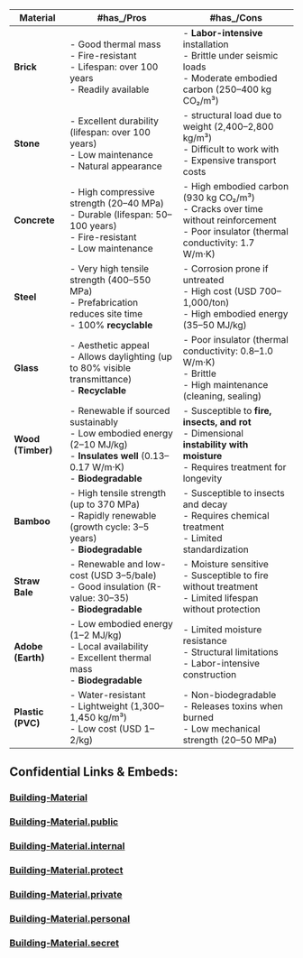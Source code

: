 

| **Material**      | #has_/Pros                                                                                                                                   | #has_/Cons                                                                                                                                 |
| ----------------- | -------------------------------------------------------------------------------------------------------------------------------------------- | ------------------------------------------------------------------------------------------------------------------------------------------ |
| **Brick**         | - Good thermal mass <br>- Fire-resistant <br>- Lifespan: over 100 years <br>- Readily available                                              | - __Labor-intensive__ installation <br>- Brittle under seismic loads <br>- Moderate embodied carbon (250–400 kg CO₂/m³)                    |
| **Stone**         | - Excellent durability (lifespan: over 100 years) <br>- Low maintenance <br>- Natural appearance                                             | - structural load due to weight (2,400–2,800 kg/m³) <br>- Difficult to work with <br>- Expensive transport costs                           |
| **Concrete**      | - High compressive strength (20–40 MPa) <br>- Durable (lifespan: 50–100 years) <br>- Fire-resistant <br>- Low maintenance                    | - High embodied carbon (930 kg CO₂/m³) <br>- Cracks over time without reinforcement <br>- Poor insulator (thermal conductivity: 1.7 W/m·K) |
| **Steel**         | - Very high tensile strength (400–550 MPa) <br>- Prefabrication reduces site time <br>- 100% __recyclable__                                  | - Corrosion prone if untreated <br>- High cost (USD 700–1,000/ton) <br>- High embodied energy (35–50 MJ/kg)                                |
| **Glass**         | - Aesthetic appeal <br>- Allows daylighting (up to 80% visible transmittance) <br>- __Recyclable__                                           | - Poor insulator (thermal conductivity: 0.8–1.0 W/m·K) <br>- Brittle <br>- High maintenance (cleaning, sealing)                            |
| **Wood (Timber)** | - Renewable if sourced sustainably <br>- Low embodied energy (2–10 MJ/kg) <br>- __Insulates well__ (0.13–0.17 W/m·K) <br>- __Biodegradable__ | - Susceptible to __fire, insects, and rot__ <br>- Dimensional __instability with moisture__ <br>- Requires treatment for longevity         |
| **Bamboo**        | - High tensile strength (up to 370 MPa) <br>- Rapidly renewable (growth cycle: 3–5 years) <br>- __Biodegradable__                            | - Susceptible to insects and decay <br>- Requires chemical treatment <br>- Limited standardization                                         |
| **Straw Bale**    | - Renewable and low-cost (USD 3–5/bale) <br>- Good insulation (R-value: 30–35) <br>- __Biodegradable__                                       | - Moisture sensitive <br>- Susceptible to fire without treatment <br>- Limited lifespan without protection                                 |
| **Adobe (Earth)** | - Low embodied energy (1–2 MJ/kg) <br>- Local availability <br>- Excellent thermal mass <br>- __Biodegradable__                              | - Limited moisture resistance <br>- Structural limitations <br>- Labor-intensive construction                                              |
| **Plastic (PVC)** | - Water-resistant <br>- Lightweight (1,300–1,450 kg/m³) <br>- Low cost (USD 1–2/kg)                                                          | - Non-biodegradable <br>- Releases toxins when burned <br>- Low mechanical strength (20–50 MPa)                                            |









## Confidential Links & Embeds: 

### [Building-Material](/_Standards/Technology/Construction/Building/Building-Material.md) 

### [Building-Material.public](/_public/Technology/Construction/Building/Building-Material.public.md) 

### [Building-Material.internal](/_internal/Technology/Construction/Building/Building-Material.internal.md) 

### [Building-Material.protect](/_protect/Technology/Construction/Building/Building-Material.protect.md) 

### [Building-Material.private](/_private/Technology/Construction/Building/Building-Material.private.md) 

### [Building-Material.personal](/_personal/Technology/Construction/Building/Building-Material.personal.md) 

### [Building-Material.secret](/_secret/Technology/Construction/Building/Building-Material.secret.md)

